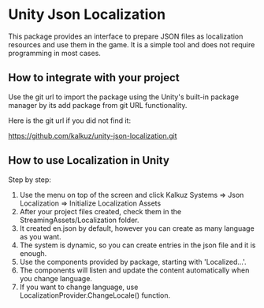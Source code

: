 # Unity Json Localization
This package provides an interface to prepare JSON files as localization
resources and use them in the game. It is a simple tool and does not require
programming in most cases.

## How to integrate with your project
Use the git url to import the package using the Unity's built-in package
manager by its add package from git URL functionality.

Here is the git url if you did not find it:

https://github.com/kalkuz/unity-json-localization.git

## How to use Localization in Unity
Step by step:
1. Use the menu on top of the screen and click Kalkuz Systems =>
Json Localization => Initialize Localization Assets
2. After your project files created, check them in the 
StreamingAssets/Localization folder.
3. It created en.json by default, however you can create as many language as you want.
4. The system is dynamic, so you can create entries in the json file and it
is enough. 
5. Use the components provided by package, starting with 'Localized...'.
6. The components will listen and update the content automatically when you change language.
7. If you want to change language, use LocalizationProvider.ChangeLocale() function.
